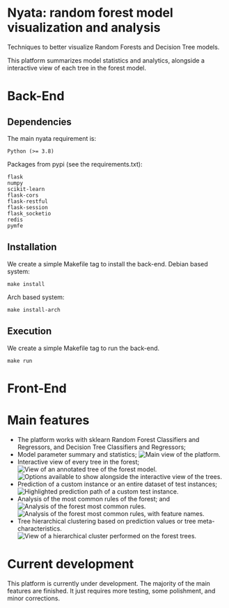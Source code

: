 # Nyata: random forest model visualization and analysis
Techniques to better visualize Random Forests and Decision Tree models.

This platform summarizes model statistics and analytics, alongside a interactive view of each tree in the forest model.

# Back-End
## Dependencies
The main nyata requirement is:
```
Python (>= 3.8)
```

Packages from pypi (see the requirements.txt):
```
flask
numpy
scikit-learn
flask-cors
flask-restful
flask-session
flask_socketio
redis
pymfe
```


## Installation
We create a simple Makefile tag to install the back-end.
Debian based system:
```
make install
```
Arch based system:
```
make install-arch
```


## Execution
We create a simple Makefile tag to run the back-end.
```
make run
```


# Front-End

# Main features
- The platform works with sklearn Random Forest Classifiers and Regressors, and Decision Tree Classifiers and Regressors;
- Model parameter summary and statistics;
![Main view of the platform.](images/main.png)
- Interactive view of every tree in the forest;
![View of an annotated tree of the forest model.](images/tree-annotations.png)
![Options available to show alongside the interactive view of the trees.](images/menu-opt.png)
- Prediction of a custom instance or an entire dataset of test instances;
![Highlighted prediction path of a custom test instance.](images/pred-path.png)
- Analysis of the most common rules of the forest; and
![Analysis of the forest most common rules.](images/most-common-rules-1.png)
![Analysis of the forest most common rules, with feature names.](images/most-common-rules-2.png)
- Tree hierarchical clustering based on prediction values or tree meta-characteristics.
![View of a hierarchical cluster performed on the forest trees.](images/tree-clustering.png)

# Current development
This platform is currently under development. The majority of the main features are finished. It just requires more testing, some polishment, and minor corrections.
